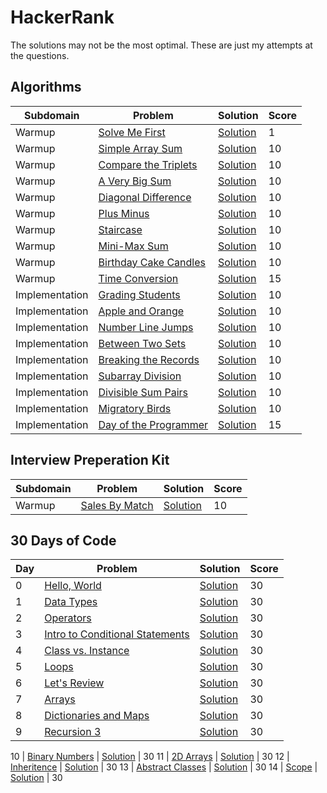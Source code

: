# HackerRank

The solutions may not be the most optimal. These are just my attempts at the questions. 

## Algorithms

Subdomain | Problem | Solution | Score
------------ | ------------- | ------------- | -------------
Warmup | [Solve Me First](https://www.hackerrank.com/challenges/solve-me-first/problem) | [Solution](https://github.com/dylantzx/HackerRank/blob/main/Algorithms/1.%20Warmup/SolveMeFirst.py) | 1
Warmup | [Simple Array Sum](https://www.hackerrank.com/challenges/simple-array-sum/problem) | [Solution](https://github.com/dylantzx/HackerRank/blob/main/Algorithms/1.%20Warmup/SimpleArraySum.py) | 10
Warmup | [Compare the Triplets](https://www.hackerrank.com/challenges/compare-the-triplets/problem) | [Solution](https://github.com/dylantzx/HackerRank/blob/main/Algorithms/1.%20Warmup/CompareTheTriplets.py) | 10
Warmup | [A Very Big Sum](https://www.hackerrank.com/challenges/a-very-big-sum/problem) | [Solution](https://github.com/dylantzx/HackerRank/blob/main/Algorithms/1.%20Warmup/AVeryBigSum.py) | 10
Warmup | [Diagonal Difference](https://www.hackerrank.com/challenges/diagonal-difference/problem) | [Solution](https://github.com/dylantzx/HackerRank/blob/main/Algorithms/1.%20Warmup/DiagonalDifference.py) | 10
Warmup | [Plus Minus](https://www.hackerrank.com/challenges/plus-minus/problem) | [Solution](https://github.com/dylantzx/HackerRank/blob/main/Algorithms/1.%20Warmup/PlusMinus.py) | 10
Warmup | [Staircase](https://www.hackerrank.com/challenges/staircase/problem) | [Solution](https://github.com/dylantzx/HackerRank/blob/main/Algorithms/1.%20Warmup/Staircase.py) | 10
Warmup | [Mini-Max Sum](https://www.hackerrank.com/challenges/mini-max-sum/problem) | [Solution](https://github.com/dylantzx/HackerRank/blob/main/Algorithms/1.%20Warmup/MinMaxSum.py) | 10
Warmup | [Birthday Cake Candles](https://www.hackerrank.com/challenges/birthday-cake-candles/problem) | [Solution](https://github.com/dylantzx/HackerRank/blob/main/Algorithms/1.%20Warmup/BirthdayCakeCandles.py) | 10
Warmup | [Time Conversion](https://www.hackerrank.com/challenges/time-conversion/problem) | [Solution](https://github.com/dylantzx/HackerRank/blob/main/Algorithms/1.%20Warmup/TimeConversion.py) | 15
Implementation | [Grading Students](https://www.hackerrank.com/challenges/grading/problem) | [Solution](https://github.com/dylantzx/HackerRank/blob/main/Algorithms/2.%20Implementation/GradingStudents.py) | 10
Implementation | [Apple and Orange](https://www.hackerrank.com/challenges/apple-and-orange/problem) | [Solution](https://github.com/dylantzx/HackerRank/blob/main/Algorithms/2.%20Implementation/AppleAndOrange.py) | 10
Implementation | [Number Line Jumps](https://www.hackerrank.com/challenges/kangaroo/problem) | [Solution](https://github.com/dylantzx/HackerRank/blob/main/Algorithms/2.%20Implementation/NumberLineJumps.py) | 10
Implementation | [Between Two Sets](https://www.hackerrank.com/challenges/between-two-sets/problem) | [Solution](https://github.com/dylantzx/HackerRank/blob/main/Algorithms/2.%20Implementation/BetweenTwoSets.py) | 10
Implementation | [Breaking the Records](https://www.hackerrank.com/challenges/breaking-best-and-worst-records/problem) | [Solution](https://github.com/dylantzx/HackerRank/blob/main/Algorithms/2.%20Implementation/BreakingTheRecords.py) | 10
Implementation | [Subarray Division](https://www.hackerrank.com/challenges/the-birthday-bar/problem) | [Solution](https://github.com/dylantzx/HackerRank/blob/main/Algorithms/2.%20Implementation/SubarrayDivision.py) | 10
Implementation | [Divisible Sum Pairs](https://www.hackerrank.com/challenges/divisible-sum-pairs/problem) | [Solution](https://github.com/dylantzx/HackerRank/blob/main/Algorithms/2.%20Implementation/DivisibleSumPairs.py) | 10
Implementation | [Migratory Birds](https://www.hackerrank.com/challenges/migratory-birds/problem) | [Solution](https://github.com/dylantzx/HackerRank/blob/main/Algorithms/2.%20Implementation/MigratoryBirds.py) | 10
Implementation | [Day of the Programmer](https://www.hackerrank.com/challenges/day-of-the-programmer/problem) | [Solution](https://github.com/dylantzx/HackerRank/blob/main/Algorithms/2.%20Implementation/DayOfTheProgrammer.py) | 15

## Interview Preperation Kit
Subdomain | Problem | Solution | Score
------------ | ------------- | ------------- | -------------
Warmup | [Sales By Match](https://www.hackerrank.com/challenges/sock-merchant/problem?h_l=interview&playlist_slugs%5B%5D=interview-preparation-kit&playlist_slugs%5B%5D=warmup) | [Solution](https://github.com/dylantzx/HackerRank/blob/main/Interview%20Preparation%20Kit/Warm-up%20Challenges/SalesByMatch.py) | 10

## 30 Days of Code
Day | Problem | Solution | Score
------------ | ------------- | ------------- | -------------
0 | [Hello, World](https://www.hackerrank.com/challenges/30-hello-world/problem) | [Solution](https://github.com/dylantzx/HackerRank/blob/main/30%20Days%20Of%20Code/HelloWorld.py) | 30
1 | [Data Types](https://www.hackerrank.com/challenges/30-data-types/problem) | [Solution](https://github.com/dylantzx/HackerRank/blob/main/30%20Days%20Of%20Code/DataTypes.py) | 30
2 | [Operators](https://www.hackerrank.com/challenges/30-operators/problem) | [Solution](https://github.com/dylantzx/HackerRank/blob/main/30%20Days%20Of%20Code/Operators.py) | 30
3 | [Intro to Conditional Statements](https://www.hackerrank.com/challenges/30-conditional-statements/problem) | [Solution](https://github.com/dylantzx/HackerRank/blob/main/30%20Days%20Of%20Code/IntroToConditionalStatements.py) | 30
4 | [Class vs. Instance](https://www.hackerrank.com/challenges/30-class-vs-instance/problem) | [Solution](https://github.com/dylantzx/HackerRank/blob/main/30%20Days%20Of%20Code/ClassVsInstance.py) | 30
5 | [Loops](https://www.hackerrank.com/challenges/30-loops/problem) | [Solution](https://github.com/dylantzx/HackerRank/blob/main/30%20Days%20Of%20Code/Loops.py) | 30
6 | [Let's Review](https://www.hackerrank.com/challenges/30-review-loop/problem) | [Solution](https://github.com/dylantzx/HackerRank/blob/main/30%20Days%20Of%20Code/LetsReview.py) | 30
7 | [Arrays](https://www.hackerrank.com/challenges/30-arrays/problem) | [Solution](https://github.com/dylantzx/HackerRank/blob/main/30%20Days%20Of%20Code/Arrays.py) | 30
8 | [Dictionaries and Maps](https://www.hackerrank.com/challenges/30-dictionaries-and-maps/problem) | [Solution](https://github.com/dylantzx/HackerRank/blob/main/30%20Days%20Of%20Code/DictionariesAndMaps.py) | 30
9 | [Recursion 3](https://www.hackerrank.com/challenges/30-recursion/problem) | [Solution](https://github.com/dylantzx/HackerRank/blob/main/30%20Days%20Of%20Code/Recursion.py) | 30

10 | [Binary Numbers](https://www.hackerrank.com/challenges/30-binary-numbers/problem) | [Solution](https://github.com/dylantzx/HackerRank/blob/main/30%20Days%20Of%20Code/BinaryNumbers.py) | 30
11 | [2D Arrays](https://www.hackerrank.com/challenges/30-2d-arrays/problem) | [Solution](https://github.com/dylantzx/HackerRank/blob/main/30%20Days%20Of%20Code/2DArrays.py) | 30
12 | [Inheritence](https://www.hackerrank.com/challenges/30-inheritance/problem) | [Solution](https://github.com/dylantzx/HackerRank/blob/main/30%20Days%20Of%20Code/Inheritance.py) | 30
13 | [Abstract Classes](https://www.hackerrank.com/challenges/30-abstract-classes/problem) | [Solution](https://github.com/dylantzx/HackerRank/blob/main/30%20Days%20Of%20Code/AbstractClasses.py) | 30
14 | [Scope](https://www.hackerrank.com/challenges/30-scope/problem) | [Solution](https://github.com/dylantzx/HackerRank/blob/main/30%20Days%20Of%20Code/Scope.py) | 30
